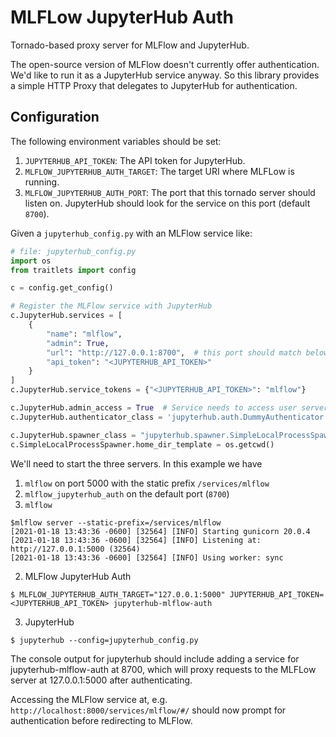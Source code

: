 # MLFLow JupyterHub Auth

Tornado-based proxy server for MLFlow and JupyterHub.

The open-source version of MLFlow doesn't currently offer authentication.
We'd like to run it as a JupyterHub service anyway. So this library provides
a simple HTTP Proxy that delegates to JupyterHub for authentication.

## Configuration

The following environment variables should be set:

1. `JUPYTERHUB_API_TOKEN`: The API token for JupyterHub.
2. `MLFLOW_JUPYTERHUB_AUTH_TARGET`: The target URI where MLFLow is running.
3. `MLFLOW_JUPYTERHUB_AUTH_PORT`: The port that this tornado server should listen on. JupyterHub should look for the service on this port (default `8700`).

Given a `jupyterhub_config.py` with an MLFlow service like:

```python
# file: jupyterhub_config.py
import os
from traitlets import config

c = config.get_config()

# Register the MLFlow service with JupyterHub
c.JupyterHub.services = [
    {
        "name": "mlflow",
        "admin": True,
        "url": "http://127.0.0.1:8700",  # this port should match below.
        "api_token": "<JUPYTERHUB_API_TOKEN>"
    }
]
c.JupyterHub.service_tokens = {"<JUPYTERHUB_API_TOKEN>": "mlflow"}

c.JupyterHub.admin_access = True  # Service needs to access user servers.
c.JupyterHub.authenticator_class = 'jupyterhub.auth.DummyAuthenticator'

c.JupyterHub.spawner_class = "jupyterhub.spawner.SimpleLocalProcessSpawner"
c.SimpleLocalProcessSpawner.home_dir_template = os.getcwd()
```

We'll need to start the three servers. In this example we have

1. `mlflow` on port 5000 with the static prefix `/services/mlflow`
2. `mlflow_jupyterhub_auth` on the default port (`8700`)
3. `mlflow`

```console
$mlflow server --static-prefix=/services/mlflow
[2021-01-18 13:43:36 -0600] [32564] [INFO] Starting gunicorn 20.0.4
[2021-01-18 13:43:36 -0600] [32564] [INFO] Listening at: http://127.0.0.1:5000 (32564)
[2021-01-18 13:43:36 -0600] [32564] [INFO] Using worker: sync
```

2. MLFlow JupyterHub Auth

```console
$ MLFLOW_JUPYTERHUB_AUTH_TARGET="127.0.0.1:5000" JUPYTERHUB_API_TOKEN=<JUPYTERHUB_API_TOKEN> jupyterhub-mlflow-auth
```

3. JupyterHub

```console
$ jupyterhub --config=jupyterhub_config.py 
```
The console output for jupyterhub should include adding a service for jupyterhub-mlflow-auth at 8700, which will proxy requests to the MLFLow server at 127.0.0.1:5000 after authenticating.

Accessing the MLFlow service at, e.g. `http://localhost:8000/services/mlflow/#/` should now prompt for authentication before redirecting to MLFlow.